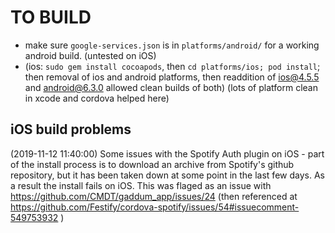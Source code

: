 # TO BUILD

- make sure `google-services.json` is in `platforms/android/` for a working android build. (untested on iOS)
- (ios: `sudo gem install cocoapods`, then `cd platforms/ios; pod install`; then removal of ios and android platforms, then readdition of ios@4.5.5 and android@6.3.0 allowed clean builds of both) (lots of platform clean in xcode and cordova helped here)

## iOS build problems

(2019-11-12 11:40:00) Some issues with the Spotify Auth plugin on iOS - part of the install process is to download an archive from Spotify's github repository, but it has been taken down at some point in the last few days. As a result the install fails on iOS. This was flaged as an issue with https://github.com/CMDT/gaddum_app/issues/24 (then referenced at https://github.com/Festify/cordova-spotify/issues/54#issuecomment-549753932 )

